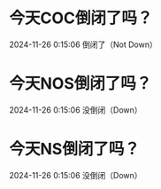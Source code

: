 # 今天COC倒闭了吗？

2024-11-26 0:15:06 倒闭了（Not Down）

# 今天NOS倒闭了吗？

2024-11-26 0:15:06 没倒闭（Down）

# 今天NS倒闭了吗？

2024-11-26 0:15:06 没倒闭（Down）

